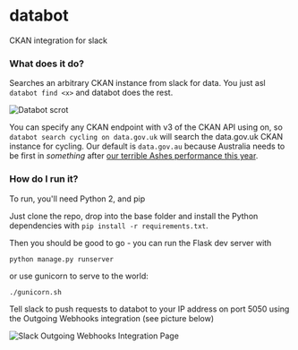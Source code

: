 # databot

CKAN integration for slack

### What does it do?

Searches an arbitrary CKAN instance from slack for data. You just asl `databot find <x>` and databot does the rest.

![Databot scrot](https://raw.githubusercontent.com/jesserobertson/databot/master/databotscrot.png "Databot scrot")

You can specify any CKAN endpoint with v3 of the CKAN API using on, so `databot search cycling on data.gov.uk` will search the data.gov.uk CKAN instance for cycling. Our default is `data.gov.au` because Australia needs to be first in *something* after [our terrible Ashes performance this year](http://www.abc.net.au/news/2015-08-07/michael-clarke-rues-one-of-his-toughest-days/6679346?section=sport).

### How do I run it?

To run, you'll need Python 2, and pip

Just clone the repo, drop into the base folder and install the Python dependencies with `pip install -r requirements.txt`.

Then you should be good to go - you can run the Flask dev server with

`python manage.py runserver` 

or use gunicorn to serve to the world:

`./gunicorn.sh`

Tell slack to push requests to databot to your IP address on port 5050 using the Outgoing Webhooks integration (see picture below)

![Slack Outgoing Webhooks Integration Page](https://raw.githubusercontent.com/jesserobertson/databot/master/slack-webhook.png "Slack Outgoing Webhooks Integration Page")
